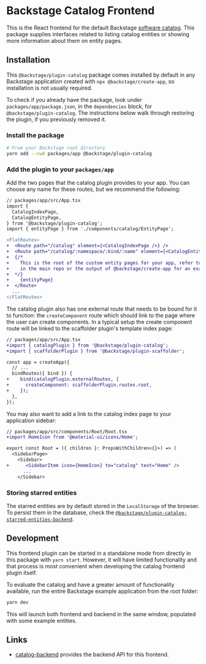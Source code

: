 # Backstage Catalog Frontend

This is the React frontend for the default Backstage [software
catalog](http://backstage.io/docs/features/software-catalog/software-catalog-overview).
This package supplies interfaces related to listing catalog entities or showing
more information about them on entity pages.

## Installation

This `@backstage/plugin-catalog` package comes installed by default in any
Backstage application created with `npx @backstage/create-app`, so installation
is not usually required.

To check if you already have the package, look under
`packages/app/package.json`, in the `dependencies` block, for
`@backstage/plugin-catalog`. The instructions below walk through restoring the
plugin, if you previously removed it.

### Install the package

```bash
# From your Backstage root directory
yarn add --cwd packages/app @backstage/plugin-catalog
```

### Add the plugin to your `packages/app`

Add the two pages that the catalog plugin provides to your app. You can choose
any name for these routes, but we recommend the following:

```diff
// packages/app/src/App.tsx
import {
  CatalogIndexPage,
  CatalogEntityPage,
} from '@backstage/plugin-catalog';
import { entityPage } from './components/catalog/EntityPage';

<FlatRoutes>
+  <Route path="/catalog" element={<CatalogIndexPage />} />
+  <Route path="/catalog/:namespace/:kind/:name" element={<CatalogEntityPage />}>
+  {/*
+    This is the root of the custom entity pages for your app, refer to the example app
+    in the main repo or the output of @backstage/create-app for an example
+  */}
+    {entityPage}
+  </Route>
  ...
</FlatRoutes>
```

The catalog plugin also has one external route that needs to be bound for it to
function: the `createComponent` route which should link to the page where the
user can create components. In a typical setup the create component route will
be linked to the scaffolder plugin's template index page:

```diff
// packages/app/src/App.tsx
+import { catalogPlugin } from '@backstage/plugin-catalog';
+import { scaffolderPlugin } from '@backstage/plugin-scaffolder';

const app = createApp({
  // ...
  bindRoutes({ bind }) {
+    bind(catalogPlugin.externalRoutes, {
+      createComponent: scaffolderPlugin.routes.root,
+    });
  },
});
```

You may also want to add a link to the catalog index page to your application
sidebar:

```diff
// packages/app/src/components/Root/Root.tsx
+import HomeIcon from '@material-ui/icons/Home';

export const Root = ({ children }: PropsWithChildren<{}>) => (
  <SidebarPage>
    <Sidebar>
+      <SidebarItem icon={HomeIcon} to="catalog" text="Home" />
      ...
    </Sidebar>
```

### Storing starred entities

The starred entities are by default stored in the `LocalStorage` of the browser.
To persist them in the database, check the [`@backstage/plugin-catalog-starred-entities-backend`](../catalog-starred-entities-backend/).

## Development

This frontend plugin can be started in a standalone mode from directly in this
package with `yarn start`. However, it will have limited functionality and that
process is most convenient when developing the catalog frontend plugin itself.

To evaluate the catalog and have a greater amount of functionality available,
run the entire Backstage example application from the root folder:

```bash
yarn dev
```

This will launch both frontend and backend in the same window, populated with
some example entities.

## Links

- [catalog-backend](https://github.com/backstage/backstage/tree/master/plugins/catalog-backend)
  provides the backend API for this frontend.
